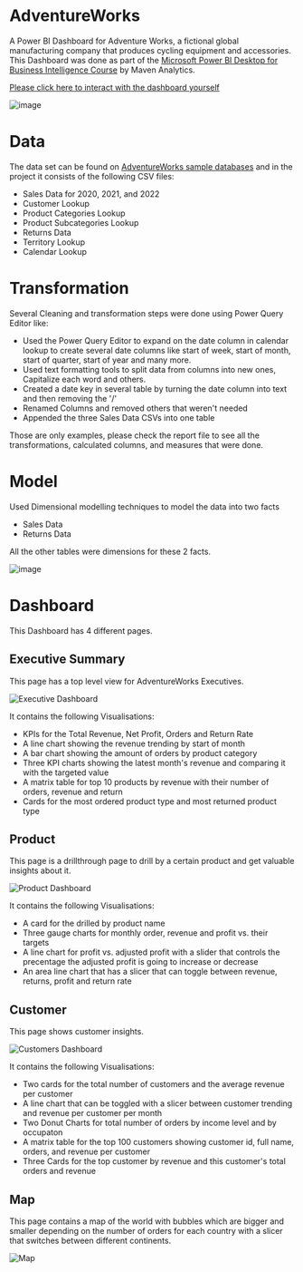 # AdventureWorks
A Power BI Dashboard for Adventure Works, a fictional global manufacturing company that produces cycling equipment and accessories. This Dashboard was done as part of the [Microsoft Power BI Desktop for Business Intelligence Course](https://www.udemy.com/course/microsoft-power-bi-up-running-with-power-bi-desktop/?couponCode=KEEPLEARNING) by Maven Analytics. 

[Please click here to interact with the dashboard yourself](https://app.powerbi.com/view?r=eyJrIjoiYjg1MDI5ZDUtNTk4Yy00MDllLTliYjYtNTM2NWE1ZjE3MzMwIiwidCI6ImM2N2EyZTU0LTE2NGItNDVkYS1iNDdlLTEwZjkzZTU0M2ZmMyJ9)


![image](https://github.com/AliMamdouhSalem/AdventureWorks/assets/74428524/0d02e8ef-6365-48f2-924d-f156243ea7c6)


# Data
The data set can be found on [AdventureWorks sample databases](https://learn.microsoft.com/en-us/sql/samples/adventureworks-install-configure?view=sql-server-ver16&tabs=ssms) and in the project it consists of the following CSV files:

- Sales Data for 2020, 2021, and 2022
- Customer Lookup
- Product Categories Lookup
- Product Subcategories Lookup
- Returns Data
- Territory Lookup
- Calendar Lookup

# Transformation
Several Cleaning and transformation steps were done using Power Query Editor like:

- Used the Power Query Editor to expand on the date column in calendar lookup to create several date columns like start of week, start of month, start of quarter, start of year and many more.
- Used text formatting tools to split data from columns into new ones, Capitalize each word and others.
- Created a date key in several table by turning the date column into text and then removing the '/'
- Renamed Columns and removed others that weren't needed
- Appended the three Sales Data CSVs into one table

Those are only examples, please check the report file to see all the transformations, calculated columns, and measures that were done.

# Model 
Used Dimensional modelling techniques to model the data into two facts 

- Sales Data
- Returns Data
  
All the other tables were dimensions for these 2 facts.

![image](https://github.com/AliMamdouhSalem/AdventureWorks/assets/74428524/c7427b03-ac5b-47b6-8d8b-69b5ec128b8b)

# Dashboard 
This Dashboard has 4 different pages.

## Executive Summary
This page has a top level view for AdventureWorks Executives.

![Executive Dashboard](https://github.com/AliMamdouhSalem/AdventureWorks/assets/74428524/5f5f2067-5aa3-4e7c-9fc3-da01ca075cf4)

It contains the following Visualisations:

- KPIs for the Total Revenue, Net Profit, Orders and Return Rate
- A line chart showing the revenue trending by start of month
- A bar chart showing the amount of orders by product category
- Three KPI charts showing the latest month's revenue and comparing it with the targeted value
- A matrix table for top 10 products by revenue with their number of orders, revenue and return
- Cards for the most ordered product type and most returned product type

## Product
This page is a drillthrough page to drill by a certain product and get valuable insights about it. 

![Product Dashboard](https://github.com/AliMamdouhSalem/AdventureWorks/assets/74428524/16d4f93e-816c-4496-acf0-58ef23551010)

It contains the following Visualisations:

- A card for the drilled by product name
- Three gauge charts for monthly order, revenue and profit vs. their targets
- A line chart for profit vs. adjusted profit with a slider that controls the precentage the adjusted profit is going to increase or decrease
- An area line chart that has a slicer that can toggle between revenue, returns, profit and return rate

## Customer 
This page shows customer insights.

![Customers Dashboard](https://github.com/AliMamdouhSalem/AdventureWorks/assets/74428524/229234a1-b93d-4f85-bb08-d7746829dec9)


It contains the following Visualisations:

- Two cards for the total number of customers and the average revenue per customer
- A line chart that can be toggled with a slicer between customer trending and revenue per customer per month
- Two Donut Charts for total number of orders by income level and by occupaton  
- A matrix table for the top 100 customers showing customer id, full name, orders, and revenue per customer
- Three Cards for the top customer by revenue and this customer's total orders and revenue

## Map
This page contains a map of the world with bubbles which are bigger and smaller depending on the number of orders for each country with a slicer that switches between different continents.

![Map](https://github.com/AliMamdouhSalem/AdventureWorks/assets/74428524/b0c8dcb3-6a4a-4d52-b873-3209c522eb3b)


